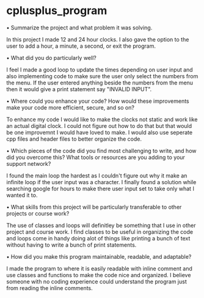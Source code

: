 # cplusplus_program

• Summarize the project and what problem it was solving.
  
  In this project I made 12 and 24 hour clocks. I also gave the option to the user to add a hour, a minute, a second, or exit the program.
  
• What did you do particularly well?

  I feel I made a good loop to update the times depending on user input and also implementing code to make sure the user only select the numbers from the menu.
  If the user entered anything beside the numbers from the menu then it would give a print statement say "INVALID INPUT".
  
• Where could you enhance your code? How would these improvements make your code more efficient, secure, and so on?

  To enhance my code I would like to make the clocks not static and work like an actual digital clock. I could not figure out how to do that but that would be one improvemnt I would have loved to make. I would also use seperate cpp files and header files to better organize the code.
  
• Which pieces of the code did you find most challenging to write, and how did you overcome this? What tools or resources are you adding to your support network?
  
  I found the main loop the hardest as I couldn't figure out why it make an infinite loop if the user input was a character. I finally found a solution while searching google for hours to make there user input set to take only what I wanted it to.

• What skills from this project will be particularly transferable to other projects or course work?

  The use of classes and loops will definitley be something that I use in other project and course work. I find classes to be useful in organizing the code and loops come in handy doing alot of things like printing a bunch of text without having to write a bunch of print statements.

• How did you make this program maintainable, readable, and adaptable?

 I made the program to where it is easily readable with inline comment and use classes and functions to make the code nice and organized. I believe someone with no coding experience could understand the program just from reading the inline comments.


